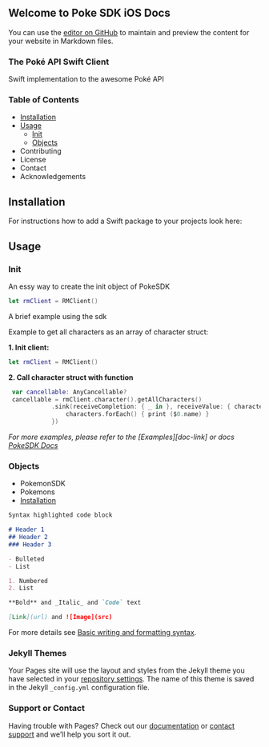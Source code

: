 ## Welcome to Poke SDK iOS Docs

You can use the [editor on GitHub](https://github.com/Mahia113/pokeSDKiOS/edit/gh-pages/index.md) to maintain and preview the content for your website in Markdown files.


### The Poké API Swift Client

Swift implementation to the awesome Poké API


### Table of Contents 

- [Installation](#installation)
- [Usage](#usage)
  - [Init](#init)
  - [Objects](#objects)
- Contributing
- License
- Contact
- Acknowledgements


<!-- INSTALLATION -->
## Installation

For instructions how to add a Swift package to your projects look here:



<!-- USAGE EXAMPLES -->
## Usage

### Init

An essy way to create the init object of PokeSDK

```swift
let rmClient = RMClient()
```

A brief example using the sdk

Example to get all characters as an array of character struct:

**1. Init client:**
```swift
let rmClient = RMClient()
```

**2. Call character struct with function**
```swift
 var cancellable: AnyCancellable?
 cancellable = rmClient.character().getAllCharacters()
            .sink(receiveCompletion: { _ in }, receiveValue: { characters in
                characters.forEach() { print ($0.name) }
            })
```

*For more examples, please refer to the [Examples][doc-link] or docs [PokeSDK Docs](https://mahia113.github.io/pokeSDKiOS/)*


### Objects

- PokemonSDK
- Pokemons
- [Installation](#installation)


```markdown
Syntax highlighted code block

# Header 1
## Header 2
### Header 3

- Bulleted
- List

1. Numbered
2. List

**Bold** and _Italic_ and `Code` text

[Link](url) and ![Image](src)
```

For more details see [Basic writing and formatting syntax](https://docs.github.com/en/github/writing-on-github/getting-started-with-writing-and-formatting-on-github/basic-writing-and-formatting-syntax).

### Jekyll Themes

Your Pages site will use the layout and styles from the Jekyll theme you have selected in your [repository settings](https://github.com/Mahia113/pokeSDKiOS/settings/pages). The name of this theme is saved in the Jekyll `_config.yml` configuration file.

### Support or Contact

Having trouble with Pages? Check out our [documentation](https://docs.github.com/categories/github-pages-basics/) or [contact support](https://support.github.com/contact) and we’ll help you sort it out.
